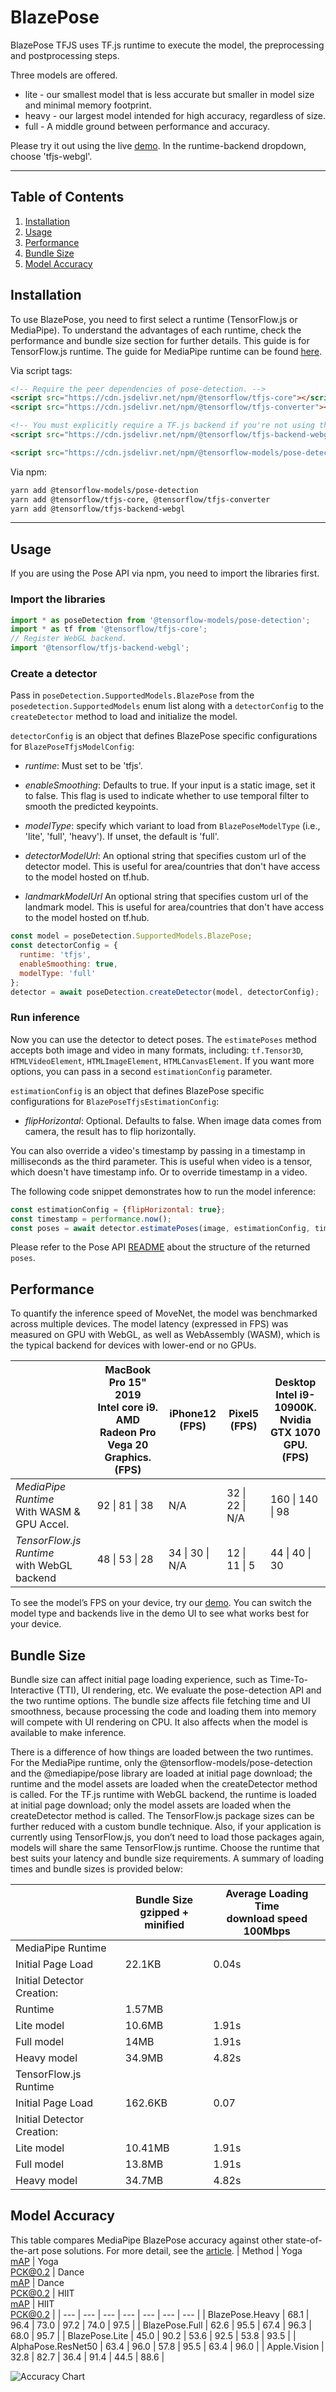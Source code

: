 # BlazePose

BlazePose TFJS uses TF.js runtime to execute the model, the preprocessing and postprocessing steps.

Three models are offered.

* lite - our smallest model that is less accurate but smaller in model size and minimal memory footprint.
* heavy - our largest model intended for high accuracy, regardless of size.
* full - A middle ground between performance and accuracy.

Please try it out using the live [demo](https://storage.googleapis.com/tfjs-models/demos/pose-detection/index.html?model=blazepose).
In the runtime-backend dropdown, choose 'tfjs-webgl'.

--------------------------------------------------------------------------------

## Table of Contents

1.  [Installation](#installation)
2.  [Usage](#usage)
3.  [Performance](#performance)
4.  [Bundle Size](#bundle-size)
5.  [Model Accuracy](#model-accuracy)

## Installation

To use BlazePose, you need to first select a runtime (TensorFlow.js or MediaPipe).
To understand the advantages of each runtime, check the performance
and bundle size section for further details. This guide is for TensorFlow.js
runtime. The guide for MediaPipe runtime can be found
[here](https://github.com/tensorflow/tfjs-models/tree/master/pose-detection/src/blazepose_mediapipe).

Via script tags:

```html
<!-- Require the peer dependencies of pose-detection. -->
<script src="https://cdn.jsdelivr.net/npm/@tensorflow/tfjs-core"></script>
<script src="https://cdn.jsdelivr.net/npm/@tensorflow/tfjs-converter"></script>

<!-- You must explicitly require a TF.js backend if you're not using the TF.js union bundle. -->
<script src="https://cdn.jsdelivr.net/npm/@tensorflow/tfjs-backend-webgl"></script>

<script src="https://cdn.jsdelivr.net/npm/@tensorflow-models/pose-detection"></script>
```

Via npm:

```sh
yarn add @tensorflow-models/pose-detection
yarn add @tensorflow/tfjs-core, @tensorflow/tfjs-converter
yarn add @tensorflow/tfjs-backend-webgl
```

-----------------------------------------------------------------------
## Usage

If you are using the Pose API via npm, you need to import the libraries first.

### Import the libraries

```javascript
import * as poseDetection from '@tensorflow-models/pose-detection';
import * as tf from '@tensorflow/tfjs-core';
// Register WebGL backend.
import '@tensorflow/tfjs-backend-webgl';
```
### Create a detector

Pass in `poseDetection.SupportedModels.BlazePose` from the
`posedetection.SupportedModels` enum list along with a `detectorConfig` to the
`createDetector` method to load and initialize the model.

`detectorConfig` is an object that defines BlazePose specific configurations for `BlazePoseTfjsModelConfig`:

*   *runtime*: Must set to be 'tfjs'.

*   *enableSmoothing*: Defaults to true. If your input is a static image, set it to false. This flag is used to indicate whether to use temporal filter to smooth the predicted keypoints.

*   *modelType*: specify which variant to load from `BlazePoseModelType` (i.e.,
    'lite', 'full', 'heavy'). If unset, the default is 'full'.

*   *detectorModelUrl*: An optional string that specifies custom url of
the detector model. This is useful for area/countries that don't have access to the model hosted on tf.hub.
*   *landmarkModelUrl* An optional string that specifies custom url of
the landmark model. This is useful for area/countries that don't have access to the model hosted on tf.hub.

```javascript
const model = poseDetection.SupportedModels.BlazePose;
const detectorConfig = {
  runtime: 'tfjs',
  enableSmoothing: true,
  modelType: 'full'
};
detector = await poseDetection.createDetector(model, detectorConfig);
```

### Run inference

Now you can use the detector to detect poses. The `estimatePoses` method
accepts both image and video in many formats, including: `tf.Tensor3D`,
`HTMLVideoElement`, `HTMLImageElement`, `HTMLCanvasElement`. If you want more
options, you can pass in a second `estimationConfig` parameter.

`estimationConfig` is an object that defines BlazePose specific configurations for `BlazePoseTfjsEstimationConfig`:

*   *flipHorizontal*: Optional. Defaults to false. When image data comes from camera, the result has to flip horizontally.

You can also override a video's timestamp by passing in a timestamp in
milliseconds as the third parameter. This is useful when video is
a tensor, which doesn't have timestamp info. Or to override timestamp
in a video.

The following code snippet demonstrates how to run the model inference:

```javascript
const estimationConfig = {flipHorizontal: true};
const timestamp = performance.now();
const poses = await detector.estimatePoses(image, estimationConfig, timestamp);
```

Please refer to the Pose API
[README](https://github.com/tensorflow/tfjs-models/blob/master/pose-detection/README.md#pose-estimation)
about the structure of the returned `poses`.

## Performance
To quantify the inference speed of MoveNet, the model was benchmarked across
multiple devices. The model latency (expressed in FPS) was measured on GPU with
WebGL, as well as WebAssembly (WASM), which is the typical backend for devices
with lower-end or no GPUs.

|  |MacBook Pro 15" 2019<br>Intel core i9.<br>AMD Radeon Pro Vega 20 Graphics.<br> (FPS)| iPhone12<br>(FPS) | Pixel5 <br> (FPS)|Desktop <br> Intel i9-10900K. <br> Nvidia GTX 1070 GPU. <br> (FPS)|
| --- | --- | --- | --- | --- |
|       *MediaPipe Runtime* <br> With WASM & GPU Accel.                        |  92 \| 81 \| 38 | N/A | 32 \| 22 \| N/A | 160 \| 140 \| 98 |
|  *TensorFlow.js Runtime* <br> with WebGL backend |  48 \| 53 \| 28 | 34 \| 30 \| N/A | 12  \| 11 \| 5 | 44 \| 40 \| 30 |

To see the model’s FPS on your device, try our
[demo](https://storage.googleapis.com/tfjs-models/demos/pose-detection/index.html?model=blazepose).
You can switch the model type and backends live in the demo UI to see what works
best for your device.

## Bundle Size
Bundle size can affect initial page loading experience, such as Time-To-Interactive (TTI), UI rendering, etc. We evaluate the pose-detection API and the two runtime options. The bundle size affects file fetching time and UI smoothness, because processing the code and loading them into memory will compete with UI rendering on CPU. It also affects when the model is available to make inference.

There is a difference of how things are loaded between the two runtimes. For the MediaPipe runtime, only the @tensorflow-models/pose-detection and the @mediapipe/pose library are loaded at initial page download; the runtime and the model assets are loaded when the createDetector method is called. For the TF.js runtime with WebGL backend, the runtime is loaded at initial page download; only the model assets are loaded when the createDetector method is called. The TensorFlow.js package sizes can be further reduced with a custom bundle technique. Also, if your application is currently using TensorFlow.js, you don’t need to load those packages again, models will share the same TensorFlow.js runtime. Choose the runtime that best suits your latency and bundle size requirements. A summary of loading times and bundle sizes is provided below:


|  |Bundle Size<br>gzipped + minified|Average Loading Time <br> download speed 100Mbps|
| --- | --- | --- |
| MediaPipe Runtime | | |
| Initial Page Load | 22.1KB | 0.04s |
| Initial Detector Creation: | | |
| Runtime | 1.57MB | |
| Lite model | 10.6MB | 1.91s |
| Full model | 14MB | 1.91s |
| Heavy model | 34.9MB | 4.82s |
| TensorFlow.js Runtime | | |
| Initial Page Load | 162.6KB | 0.07 |
| Initial Detector Creation: | | |
| Lite model | 10.41MB | 1.91s |
| Full model | 13.8MB | 1.91s |
| Heavy model | 34.7MB | 4.82s |

## Model Accuracy
This table compares MediaPipe BlazePose accuracy against other state-of-the-art
pose solutions. For more detail, see the [article](https://google.github.io/mediapipe/solutions/pose#pose-estimation-quality).
| Method | Yoga<br>[mAP](https://cocodataset.org/#keypoints-eval) | Yoga<br>[PCK@0.2](https://github.com/cbsudux/Human-Pose-Estimation-101#percentage-of-correct-key-points---pck) | Dance<br>[mAP](https://cocodataset.org/#keypoints-eval) | Dance<br>[PCK@0.2](https://github.com/cbsudux/Human-Pose-Estimation-101#percentage-of-correct-key-points---pck) | HIIT<br>[mAP](https://cocodataset.org/#keypoints-eval) | HIIT<br>[PCK@0.2](https://github.com/cbsudux/Human-Pose-Estimation-101#percentage-of-correct-key-points---pck) |
| --- | --- | --- | --- | --- | --- | --- |
| BlazePose.Heavy | 68.1 | 96.4 | 73.0 | 97.2 | 74.0 | 97.5 |
| BlazePose.Full | 62.6 | 95.5 | 67.4 | 96.3 | 68.0 | 95.7 |
| BlazePose.Lite | 45.0 | 90.2 | 53.6 | 92.5 | 53.8 | 93.5 |
| AlphaPose.ResNet50 | 63.4 | 96.0 | 57.8 | 95.5 | 63.4 | 96.0 |
| Apple.Vision | 32.8 | 82.7 | 36.4 | 91.4 | 44.5 | 88.6 |

![Accuracy Chart](https://google.github.io/mediapipe/images/mobile/pose_tracking_pck_chart.png)
